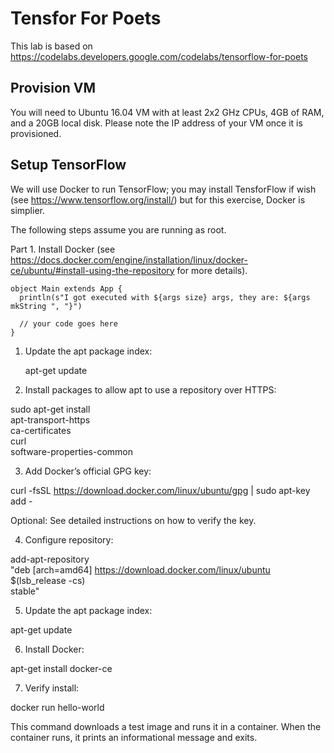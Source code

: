 # Tensfor For Poets

This lab is based on https://codelabs.developers.google.com/codelabs/tensorflow-for-poets

## Provision VM

You will need to Ubuntu 16.04 VM with at least 2x2 GHz CPUs, 4GB of RAM, and a 20GB local disk.
Please note the IP address of your VM once it is provisioned.  

## Setup TensorFlow

We will use Docker to run TensorFlow; you may install TensforFlow if wish (see https://www.tensorflow.org/install/) but for 
this exercise, Docker is simplier.  

The following steps assume you are running as root.

Part 1. Install Docker (see https://docs.docker.com/engine/installation/linux/docker-ce/ubuntu/#install-using-the-repository for more details).



    object Main extends App {
      println(s"I got executed with ${args size} args, they are: ${args mkString ", "}")

      // your code goes here
    }


1. Update the apt package index:

    apt-get update
 
2. Install packages to allow apt to use a repository over HTTPS:

 sudo apt-get install \
    apt-transport-https \
    ca-certificates \
    curl \
    software-properties-common
    
3. Add Docker’s official GPG key:

 curl -fsSL https://download.docker.com/linux/ubuntu/gpg | sudo apt-key add -
 
Optional: See detailed instructions on how to verify the key.

4. Configure repository:

 add-apt-repository \
   "deb [arch=amd64] https://download.docker.com/linux/ubuntu \
   $(lsb_release -cs) \
   stable"
   
5. Update the apt package index:

 apt-get update 
 
6. Install Docker:

 apt-get install docker-ce
 
7. Verify install:
 
 docker run hello-world
 
 This command downloads a test image and runs it in a container. When the container runs, it prints an informational message and exits.
